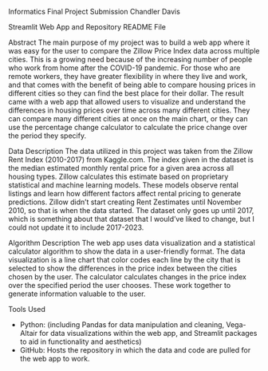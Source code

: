 Informatics Final Project Submission 
Chandler Davis

Streamlit Web App and Repository README File

Abstract
The main purpose of my project was to build a web app where it was easy for the user to compare the Zillow Price Index data across multiple cities. This is a growing need because of the increasing number of people who work from home after the COVID-19 pandemic. For those who are remote workers, they have greater flexibility in where they live and work, and that comes with the benefit of being able to compare housing prices in different cities so they can find the best place for their dollar. 
The result came with a web app that allowed users to visualize and understand the differences in housing prices over time across many different cities. They can compare many different cities at once on the main chart, or they can use the percentage change calculator to calculate the price change over the period they specify. 

Data Description
The data utilized in this project was taken from the Zillow Rent Index (2010-2017) from Kaggle.com. The index given in the dataset is the median estimated monthly rental price for a given area across all housing types. Zillow calculates this estimate based on proprietary statistical and machine learning models. These models observe rental listings and learn how different factors affect rental pricing to generate predictions. Zillow didn’t start creating Rent Zestimates until November 2010, so that is when the data started. The dataset only goes up until 2017, which is something about that dataset that I would’ve liked to change, but I could not update it to include 2017-2023. 

Algorithm Description
The web app uses data visualization and a statistical calculator algorithm to show the data in a user-friendly format. The data visualization is a line chart that color codes each line by the city that is selected to show the differences in the price index between the cities chosen by the user. The calculator calculates changes in the price index over the specified period the user chooses. These work together to generate information valuable to the user. 

Tools Used
-	Python: (including Pandas for data manipulation and cleaning, Vega-Altair for data visualizations within the web app, and Streamlit packages to aid in functionality and aesthetics)
-	GitHub: Hosts the repository in which the data and code are pulled for the web app to work. 

